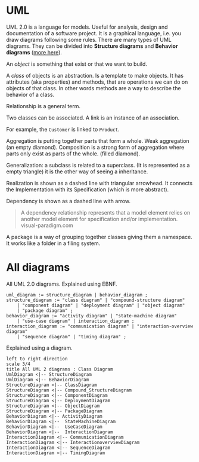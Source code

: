 # UML

UML 2.0 is a language for models. Useful for analysis,
design and documentation of a software project. It is a graphical language, i.e. you draw diagrams following some rules. There are many types of UML diagrams. They can be divided into **Structure diagrams** and **Behavior diagrams** ([more here](#all-diagrams)).  


An _object_ is something that exist or that we want to build.

A _class_ of objects is an abstraction. Is a template to make objects. It has attributes (aka properties) and methods, that are operations we can do on objects of that class. In other words methods are a way to describe the behavior of a class.

Relationship is a general term.

Two classes can be associated. A link is an instance of an association.

For example, the `Customer` is linked to `Product`.

Aggregation is putting together parts that form a whole.
Weak aggregation (an empty diamond).
Composition is a strong form of aggregation where parts only exist as parts of the whole.
(filled diamond).

Generalization: a subclass is related to a superclass. (It is represented as a empty triangle) it is the other way of seeing a inheritance.

Realization is  shown as a dashed line with triangular arrowhead. It connects the Implementation with its Specification (which is more abstract).

Dependency is shown as a dashed line with arrow.

> A dependency relationship represents that a model element relies on another model element for specification and/or implementation.
> visual-paradigm.com


A package is a way of grouping together classes giving them a namespace. It works like a folder in a filing system.


# All diagrams <a id="#all"></a>
All UML 2.0 diagrams. Explained using EBNF.

```
uml_diagram := structure_diagram | behavior_diagram ;
structure_diagram := "class diagram" | "compound-structure diagram"
    | "component diagram" | "deployment diagram" | "object diagram"
    | "package diagram" ;
behavior_diagram := "activity diagram" | "state-machine diagram"
    | "use-case diagram" | interaction_diagram ;
interaction_diagram := "communication diagram" | "interaction-overview diagram"
    | "sequence diagram" | "timing diagram" ;
```
Explained using a diagram.

```plantuml
left to right direction
scale 3/4
title All UML 2 diagrams : Class Diagram
UmlDiagram <|-- StructureDiagram
UmlDiagram <|-- BehaviorDiagram
StructureDiagram <|-- ClassDiagram
StructureDiagram <|-- Compound_StructureDiagram
StructureDiagram <|-- ComponentDiagram
StructureDiagram <|-- DeploymentDiagram
StructureDiagram <|-- ObjectDiagram
StructureDiagram <|-- PackageDiagram
BehaviorDiagram <|-- ActivityDiagram
BehaviorDiagram <|--  StateMachineDiagram
BehaviorDiagram <|--  UseCaseDiagram
BehaviorDiagram <|--  InteractionDiagram
InteractionDiagram <|-- CommunicationDiagram
InteractionDiagram <|-- InteractionoverviewDiagram
InteractionDiagram <|-- SequenceDiagram
InteractionDiagram <|-- TimingDiagram
```
